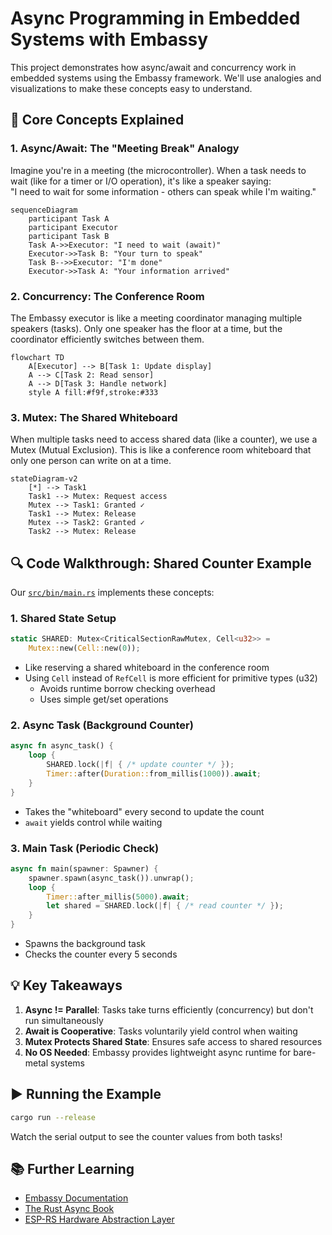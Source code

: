 # Async Programming in Embedded Systems with Embassy

This project demonstrates how async/await and concurrency work in embedded systems using the Embassy framework. We'll use analogies and visualizations to make these concepts easy to understand.

## 🧠 Core Concepts Explained

### 1. Async/Await: The "Meeting Break" Analogy
Imagine you're in a meeting (the microcontroller). When a task needs to wait (like for a timer or I/O operation), it's like a speaker saying:  
"I need to wait for some information - others can speak while I'm waiting."

```mermaid
sequenceDiagram
    participant Task A
    participant Executor
    participant Task B
    Task A->>Executor: "I need to wait (await)"
    Executor->>Task B: "Your turn to speak"
    Task B-->>Executor: "I'm done"
    Executor->>Task A: "Your information arrived"
```

### 2. Concurrency: The Conference Room
The Embassy executor is like a meeting coordinator managing multiple speakers (tasks). Only one speaker has the floor at a time, but the coordinator efficiently switches between them.

```mermaid
flowchart TD
    A[Executor] --> B[Task 1: Update display]
    A --> C[Task 2: Read sensor]
    A --> D[Task 3: Handle network]
    style A fill:#f9f,stroke:#333
```

### 3. Mutex: The Shared Whiteboard
When multiple tasks need to access shared data (like a counter), we use a Mutex (Mutual Exclusion). This is like a conference room whiteboard that only one person can write on at a time.

```mermaid
stateDiagram-v2
    [*] --> Task1
    Task1 --> Mutex: Request access
    Mutex --> Task1: Granted ✓
    Task1 --> Mutex: Release
    Mutex --> Task2: Granted ✓
    Task2 --> Mutex: Release
```

## 🔍 Code Walkthrough: Shared Counter Example

Our [`src/bin/main.rs`](src/bin/main.rs) implements these concepts:

### 1. Shared State Setup
```rust
static SHARED: Mutex<CriticalSectionRawMutex, Cell<u32>> = 
    Mutex::new(Cell::new(0));
```
- Like reserving a shared whiteboard in the conference room
- Using `Cell` instead of `RefCell` is more efficient for primitive types (u32)
  - Avoids runtime borrow checking overhead
  - Uses simple get/set operations

### 2. Async Task (Background Counter)
```rust
async fn async_task() {
    loop {
        SHARED.lock(|f| { /* update counter */ });
        Timer::after(Duration::from_millis(1000)).await;
    }
}
```
- Takes the "whiteboard" every second to update the count
- `await` yields control while waiting

### 3. Main Task (Periodic Check)
```rust
async fn main(spawner: Spawner) {
    spawner.spawn(async_task()).unwrap();
    loop {
        Timer::after_millis(5000).await;
        let shared = SHARED.lock(|f| { /* read counter */ });
    }
}
```
- Spawns the background task
- Checks the counter every 5 seconds

## 💡 Key Takeaways

1. **Async != Parallel**: Tasks take turns efficiently (concurrency) but don't run simultaneously
2. **Await is Cooperative**: Tasks voluntarily yield control when waiting
3. **Mutex Protects Shared State**: Ensures safe access to shared resources
4. **No OS Needed**: Embassy provides lightweight async runtime for bare-metal systems

## ▶️ Running the Example
```bash
cargo run --release
```

Watch the serial output to see the counter values from both tasks!

## 📚 Further Learning
- [Embassy Documentation](https://embassy.dev/)
- [The Rust Async Book](https://rust-lang.github.io/async-book/)
- [ESP-RS Hardware Abstraction Layer](https://github.com/esp-rs/esp-hal)
